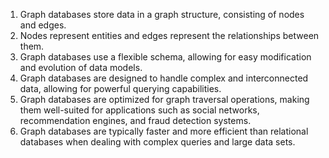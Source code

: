 1. Graph databases store data in a graph structure, consisting of nodes and edges.
2. Nodes represent entities and edges represent the relationships between them.
3. Graph databases use a flexible schema, allowing for easy modification and evolution of data models.
4. Graph databases are designed to handle complex and interconnected data, allowing for powerful querying capabilities.
5. Graph databases are optimized for graph traversal operations, making them well-suited for applications such as social networks, recommendation engines, and fraud detection systems.
6. Graph databases are typically faster and more efficient than relational databases when dealing with complex queries and large data sets.